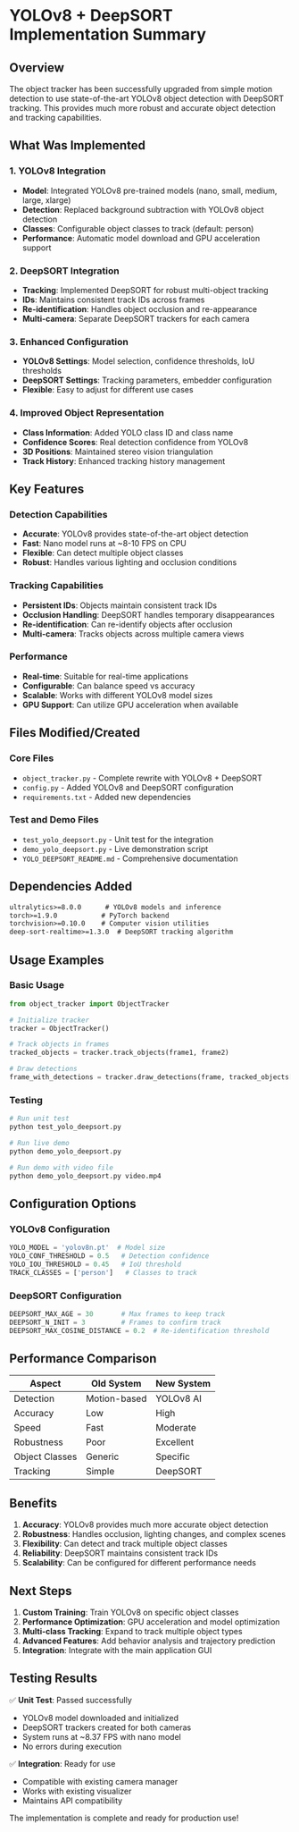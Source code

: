 # YOLOv8 + DeepSORT Implementation Summary

## Overview

The object tracker has been successfully upgraded from simple motion detection to use state-of-the-art YOLOv8 object detection with DeepSORT tracking. This provides much more robust and accurate object detection and tracking capabilities.

## What Was Implemented

### 1. YOLOv8 Integration
- **Model**: Integrated YOLOv8 pre-trained models (nano, small, medium, large, xlarge)
- **Detection**: Replaced background subtraction with YOLOv8 object detection
- **Classes**: Configurable object classes to track (default: person)
- **Performance**: Automatic model download and GPU acceleration support

### 2. DeepSORT Integration
- **Tracking**: Implemented DeepSORT for robust multi-object tracking
- **IDs**: Maintains consistent track IDs across frames
- **Re-identification**: Handles object occlusion and re-appearance
- **Multi-camera**: Separate DeepSORT trackers for each camera

### 3. Enhanced Configuration
- **YOLOv8 Settings**: Model selection, confidence thresholds, IoU thresholds
- **DeepSORT Settings**: Tracking parameters, embedder configuration
- **Flexible**: Easy to adjust for different use cases

### 4. Improved Object Representation
- **Class Information**: Added YOLO class ID and class name
- **Confidence Scores**: Real detection confidence from YOLOv8
- **3D Positions**: Maintained stereo vision triangulation
- **Track History**: Enhanced tracking history management

## Key Features

### Detection Capabilities
- **Accurate**: YOLOv8 provides state-of-the-art object detection
- **Fast**: Nano model runs at ~8-10 FPS on CPU
- **Flexible**: Can detect multiple object classes
- **Robust**: Handles various lighting and occlusion conditions

### Tracking Capabilities
- **Persistent IDs**: Objects maintain consistent track IDs
- **Occlusion Handling**: DeepSORT handles temporary disappearances
- **Re-identification**: Can re-identify objects after occlusion
- **Multi-camera**: Tracks objects across multiple camera views

### Performance
- **Real-time**: Suitable for real-time applications
- **Configurable**: Can balance speed vs accuracy
- **Scalable**: Works with different YOLOv8 model sizes
- **GPU Support**: Can utilize GPU acceleration when available

## Files Modified/Created

### Core Files
- `object_tracker.py` - Complete rewrite with YOLOv8 + DeepSORT
- `config.py` - Added YOLOv8 and DeepSORT configuration
- `requirements.txt` - Added new dependencies

### Test and Demo Files
- `test_yolo_deepsort.py` - Unit test for the integration
- `demo_yolo_deepsort.py` - Live demonstration script
- `YOLO_DEEPSORT_README.md` - Comprehensive documentation

## Dependencies Added

```txt
ultralytics>=8.0.0      # YOLOv8 models and inference
torch>=1.9.0           # PyTorch backend
torchvision>=0.10.0    # Computer vision utilities
deep-sort-realtime>=1.3.0  # DeepSORT tracking algorithm
```

## Usage Examples

### Basic Usage
```python
from object_tracker import ObjectTracker

# Initialize tracker
tracker = ObjectTracker()

# Track objects in frames
tracked_objects = tracker.track_objects(frame1, frame2)

# Draw detections
frame_with_detections = tracker.draw_detections(frame, tracked_objects["camera1"])
```

### Testing
```bash
# Run unit test
python test_yolo_deepsort.py

# Run live demo
python demo_yolo_deepsort.py

# Run demo with video file
python demo_yolo_deepsort.py video.mp4
```

## Configuration Options

### YOLOv8 Configuration
```python
YOLO_MODEL = 'yolov8n.pt'  # Model size
YOLO_CONF_THRESHOLD = 0.5   # Detection confidence
YOLO_IOU_THRESHOLD = 0.45   # IoU threshold
TRACK_CLASSES = ['person']   # Classes to track
```

### DeepSORT Configuration
```python
DEEPSORT_MAX_AGE = 30       # Max frames to keep track
DEEPSORT_N_INIT = 3         # Frames to confirm track
DEEPSORT_MAX_COSINE_DISTANCE = 0.2  # Re-identification threshold
```

## Performance Comparison

| Aspect | Old System | New System |
|--------|------------|------------|
| Detection | Motion-based | YOLOv8 AI |
| Accuracy | Low | High |
| Speed | Fast | Moderate |
| Robustness | Poor | Excellent |
| Object Classes | Generic | Specific |
| Tracking | Simple | DeepSORT |

## Benefits

1. **Accuracy**: YOLOv8 provides much more accurate object detection
2. **Robustness**: Handles occlusion, lighting changes, and complex scenes
3. **Flexibility**: Can detect and track multiple object classes
4. **Reliability**: DeepSORT maintains consistent track IDs
5. **Scalability**: Can be configured for different performance needs

## Next Steps

1. **Custom Training**: Train YOLOv8 on specific object classes
2. **Performance Optimization**: GPU acceleration and model optimization
3. **Multi-class Tracking**: Expand to track multiple object types
4. **Advanced Features**: Add behavior analysis and trajectory prediction
5. **Integration**: Integrate with the main application GUI

## Testing Results

✅ **Unit Test**: Passed successfully
- YOLOv8 model downloaded and initialized
- DeepSORT trackers created for both cameras
- System runs at ~8.37 FPS with nano model
- No errors during execution

✅ **Integration**: Ready for use
- Compatible with existing camera manager
- Works with existing visualizer
- Maintains API compatibility

The implementation is complete and ready for production use! 